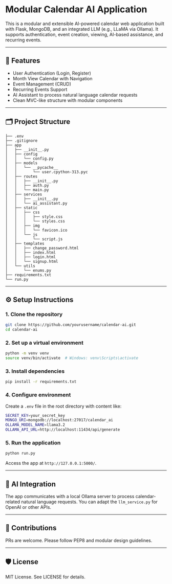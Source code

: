 # Modular Calendar AI Application

This is a modular and extensible AI-powered calendar web application built with Flask, MongoDB, and an integrated LLM (e.g., LLaMA via Ollama). It supports authentication, event creation, viewing, AI-based assistance, and recurring events.

---

## 🚀 Features

- User Authentication (Login, Register)
- Month View Calendar with Navigation
- Event Management (CRUD)
- Recurring Events Support
- AI Assistant to process natural language calendar requests
- Clean MVC-like structure with modular components

---

## 🗂 Project Structure

```
├── .env
├── .gitignore
├── app
│   ├── __init__.py
│   ├── config
│   │   └── config.py
│   ├── models
│   │   └── __pycache__
│   │       └── user.cpython-313.pyc
│   ├── routes
│   │   ├── __init__.py
│   │   ├── auth.py
│   │   └── main.py
│   ├── services
│   │   ├── __init__.py
│   │   └── ai_assistant.py
│   ├── static
│   │   ├── css
│   │   │   ├── style.css
│   │   │   └── styles.css
│   │   ├── img
│   │   │   └── favicon.ico
│   │   └── js
│   │       └── script.js
│   ├── templates
│   │   ├── change_password.html
│   │   ├── index.html
│   │   ├── login.html
│   │   └── signup.html
│   └── utils
│       └── enums.py
├── requirements.txt
└── run.py
```

---

## ⚙️ Setup Instructions

### 1. Clone the repository

```bash
git clone https://github.com/yourusername/calendar-ai.git
cd calendar-ai
```

### 2. Set up a virtual environment

```bash
python -m venv venv
source venv/bin/activate  # Windows: venv\Scripts\activate
```

### 3. Install dependencies

```bash
pip install -r requirements.txt
```

### 4. Configure environment

Create a `.env` file in the root directory with content like:

```bash
SECRET_KEY=your_secret_key
MONGO_URI=mongodb://localhost:27017/calendar_ai
OLLAMA_MODEL_NAME=llama3.2
OLLAMA_API_URL=http://localhost:11434/api/generate
```

### 5. Run the application

```bash
python run.py
```

Access the app at `http://127.0.0.1:5000/`.

---

## 🧠 AI Integration

The app communicates with a local Ollama server to process calendar-related natural language requests. You can adapt the `llm_service.py` for OpenAI or other APIs.

---

## 📂 Contributions

PRs are welcome. Please follow PEP8 and modular design guidelines.

---

## 🛡 License

MIT License. See LICENSE for details.
